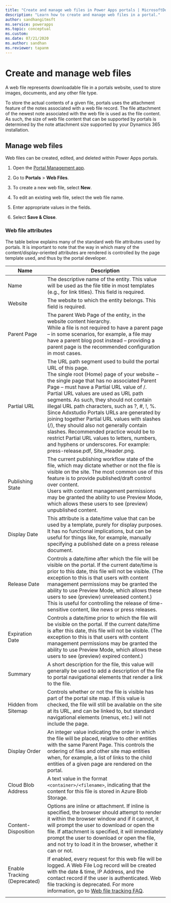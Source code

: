 ```yaml
---
title: "Create and manage web files in Power Apps portals | MicrosoftDocs"
description: "Learn how to create and manage web files in a portal."
author: sandhangitmsft
ms.service: powerapps
ms.topic: conceptual
ms.custom: 
ms.date: 07/21/2020
ms.author: sandhan
ms.reviewer: tapanm
---
```


# Create and manage web files

A web file represents downloadable file in a portals website, used to store images, documents, and any other file type.

To store the actual contents of a given file, portals uses the attachment feature of the notes associated with a web file record. The file attachment of the newest note associated with the web file is used as the file content. As such, the size of web file content that can be supported by portals is determined by the note attachment size supported by your Dynamics 365 installation.

## Manage web files

Web files can be created, edited, and deleted within Power Apps portals.

1. Open the [Portal Management app](configure-portal.md).

2. Go to **Portals** > **Web Files**.

3. To create a new web file, select **New**.

4. To edit an existing web file, select the web file name.

5. Enter appropriate values in the fields.

6. Select **Save & Close**.

### Web file attributes

The table below explains many of the standard web file attributes used by portals. It is important to note that the way in which many of the content/display-oriented attributes are rendered is controlled by the page template used, and thus by the portal developer.

| Name                | Description               |
|---------------------|-----------------------|
|Name |The descriptive name of the entity. This value will be used as the file title in most templates (e.g., for link titles). This field is required.   |
|Website   |The website to which the entity belongs. This field is required.   |
|Parent Page   |The parent Web Page of the entity, in the website content hierarchy. <br>While a file is not required to have a parent page – in some scenarios, for example, a file may have a parent blog post instead – providing a parent page is the recommended configuration in most cases.  |
|Partial URL   |The URL path segment used to build the portal URL of this page. <br>The single root (Home) page of your website – the single page that has no associated Parent Page – must have a Partial URL value of /.<br>Partial URL values are used as URL path segments. As such, they should not contain illegal URL path characters, such as ?, #, !, %. Since Adxstudio Portals URLs are generated by joining together Partial URL values with slashes (/), they should also not generally contain slashes. Recommended practice would be to restrict Partial URL values to letters, numbers, and hyphens or underscores. For example: press-release.pdf, Site_Header.png.  |
|Publishing State   |The current publishing workflow state of the file, which may dictate whether or not the file is visible on the site. The most common use of this feature is to provide published/draft control over content.<br>Users with content management permissions may be granted the ability to use Preview Mode, which allows these users to see (preview) unpublished content.   |
| Display Date        | This attribute is a date/time value that can be used by a template, purely for display purposes. It has no functional implications, but can be useful for things like, for example, manually specifying a published date on a press release document.    |
| Release Date        | Controls a date/time after which the file will be visible on the portal. If the current date/time is prior to this date, this file will not be visible. (The exception to this is that users with content management permissions may be granted the ability to use Preview Mode, which allows these users to see (preview) unreleased content.) This is useful for controlling the release of time-sensitive content, like news or press releases. |
| Expiration Date     | Controls a date/time prior to which the file will be visible on the portal. If the current date/time is after this date, this file will not be visible. (The exception to this is that users with content management permissions may be granted the ability to use Preview Mode, which allows these users to see (preview) expired content.)                |
| Summary             | A short description for the file, this value will generally be used to add a description of the file to portal navigational elements that render a link to the file.      |
| Hidden from Sitemap | Controls whether or not the file is visible has part of the portal site map. If this value is checked, the file will still be available on the site at its URL, and can be linked to, but standard navigational elements (menus, etc.) will not include the page.      |
| Display Order       | An integer value indicating the order in which the file will be placed, relative to other entities with the same Parent Page. This controls the ordering of files and other site map entities when, for example, a list of links to the child entities of a given page are rendered on the portal.      |
| Cloud Blob Address  | A text value in the format `<container>/<filename>`, indicating that the content for this file is stored in Azure Blob Storage.        |
| Content-Disposition | Options are inline or attachment. If inline is specified, the browser should attempt to render it within the browser window and if it cannot, it will prompt the user to download or open the file. If attachment is specified, it will immediately prompt the user to download or open the file, and not try to load it in the browser, whether it can or not.                                                                                        |
| Enable Tracking (Deprecated)     | If enabled, every request for this web file will be logged. A Web File Log record will be created with the date & time, IP Address, and the contact record if the user is authenticated. Web file tracking is deprecated. For more information, go to [Web file tracking FAQ](../faq.md#web-file-tracking-enabled).     |
|||



